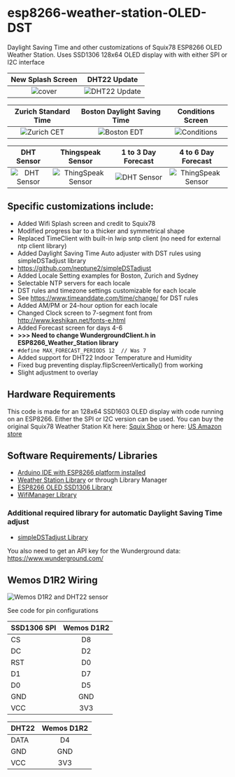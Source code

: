 # esp8266-weather-station-OLED-DST

Daylight Saving Time and other customizations of Squix78 ESP8266 OLED Weather Station.
Uses SSD1306 128x64 OLED display with with either SPI or I2C interface

| New Splash Screen | DHT22 Update |
|:-----------------:|:------------:|
| ![cover](https://github.com/neptune2/esp8266-weather-station-oled-DST/raw/master/resources/splash.jpg) | ![DHT22 Update](https://github.com/neptune2/esp8266-weather-station-oled-DST/raw/master/resources/DHT22_update.jpg) |

| Zurich Standard Time | Boston Daylight Saving Time | Conditions Screen |
|:--------------------:|:---------------------------:|:-----------------:|
| ![Zurich CET](https://github.com/neptune2/esp8266-weather-station-oled-DST/raw/master/resources/Zurich_CET.jpg) | ![Boston EDT](https://github.com/neptune2/esp8266-weather-station-oled-DST/raw/master/resources/Boston_EDT.jpg) | ![Conditions](https://github.com/neptune2/esp8266-weather-station-oled-DST/raw/master/resources/conditions.jpg) |

| DHT Sensor | Thingspeak Sensor | 1 to 3 Day Forecast | 4 to 6 Day Forecast |
|:----------:|:-----------------:|:-------------------:|:-------------------:|
| ![DHT Sensor](https://github.com/neptune2/esp8266-weather-station-oled-DST/raw/master/resources/DHT22_sensor.jpg) | ![ThingSpeak Sensor](https://github.com/neptune2/esp8266-weather-station-oled-DST/raw/master/resources/thingspeak.jpg) |  ![DHT Sensor](https://github.com/neptune2/esp8266-weather-station-oled-DST/raw/master/resources/1-3_day_forecast.jpg) | ![ThingSpeak Sensor](https://github.com/neptune2/esp8266-weather-station-oled-DST/raw/master/resources/4-6_day_forecast.jpg) |

## Specific customizations include:

*  Added Wifi Splash screen and credit to Squix78
*  Modified progress bar to a thicker and symmetrical shape
*  Replaced TimeClient with built-in lwip sntp client (no need for external ntp client library)
*  Added Daylight Saving Time Auto adjuster with DST rules using simpleDSTadjust library
 * https://github.com/neptune2/simpleDSTadjust
*  Added Locale Setting examples for Boston, Zurich and Sydney
 * Selectable NTP servers for each locale
 * DST rules and timezone settings customizable for each locale
  * See https://www.timeanddate.com/time/change/ for DST rules
 * Added AM/PM or 24-hour option for each locale
*  Changed Clock screen to 7-segment font from http://www.keshikan.net/fonts-e.html
*  Added Forecast screen for days 4-6
 * **>>> Need to change WundergroundClient.h in ESP8266_Weather_Station library**
 * `#define MAX_FORECAST_PERIODS 12  // Was 7`
*  Added support for DHT22 Indoor Temperature and Humidity
*  Fixed bug preventing display.flipScreenVertically() from working
* Slight adjustment to overlay


## Hardware Requirements

This code is made for an 128x64 SSD1603 OLED display with code running on an ESP8266.
Either the SPI or I2C version can be used.
You can buy the original Squix78 Weather Station Kit here: 
[Squix Shop](https://shop.squix.ch/index.php/esp8266.html) or here: [US Amazon store](https://www.amazon.com/gp/product/B01KE7BA3O)

## Software Requirements/ Libraries

* [Arduino IDE with ESP8266 platform installed](https://github.com/esp8266/Arduino)
* [Weather Station Library](https://github.com/squix78/esp8266-weather-station) or through Library Manager
* [ESP8266 OLED SSD1306 Library](https://github.com/squix78/esp8266-oled-ssd1306)
* [WifiManager Library](https://github.com/tzapu/WiFiManager)

### Additional required library for automatic Daylight Saving Time adjust
* [simpleDSTadjust Library](https://github.com/neptune2/simpleDSTadjust)

You also need to get an API key for the Wunderground data: https://www.wunderground.com/

## Wemos D1R2 Wiring
![Wemos D1R2 and DHT22 sensor](https://github.com/neptune2/esp8266-weather-station-oled-DST/raw/master/resources/cover.jpg)

See code for pin configurations

| SSD1306 SPI | Wemos D1R2 |
| ----------- |:----------:|
| CS          | D8         |
| DC          | D2         |
| RST         | D0         |
| D1          | D7         |
| D0          | D5         |
| GND         | GND        |
| VCC         | 3V3        |

| DHT22 | Wemos D1R2 |
| ----- |:----------:| 
| DATA  | D4         |
| GND   | GND        |
| VCC   | 3V3        |
